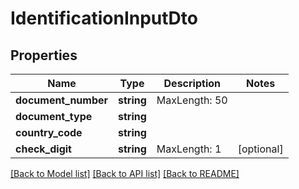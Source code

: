 # IdentificationInputDto

## Properties
Name | Type | Description | Notes
------------ | ------------- | ------------- | -------------
**document_number** | **string** | MaxLength: 50 | 
**document_type** | **string** |  | 
**country_code** | **string** |  | 
**check_digit** | **string** | MaxLength: 1 | [optional] 

[[Back to Model list]](../README.md#documentation-for-models) [[Back to API list]](../README.md#documentation-for-api-endpoints) [[Back to README]](../README.md)


